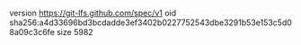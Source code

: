 version https://git-lfs.github.com/spec/v1
oid sha256:a4d33696bd3bcdadde3ef3402b0227752543dbe3291b53e153c5d08a09c3c6fe
size 5982

